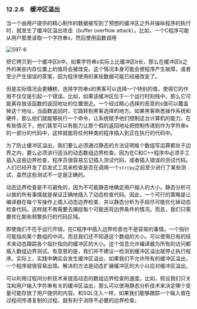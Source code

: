 ### 12.2.6　缓冲区溢出

当一个由用户提供的精心制作的数据被写到了预想的缓冲区之外并操纵程序的执行时，就发生了缓冲区溢出攻击（buffer overflow attack）。比如，一个C程序可能从用户那里读取一个字符串s，然后使用函数调用

![597-6](../Images/image05069.jpeg)

把它拷贝到一个缓冲区b中。如果字符串s实际上比缓冲区b长，那么在缓冲区b之外的某些内存位置上的值将会被改变。这个情况本身可能会使程序产生故障，或者至少产生错误的答案，因为程序使用的某些数据可能已经被改变了。

但是实际情况会更糟糕，选择字符串s的黑客可以选择一个特别的值，使得它的作用不仅仅是引起一个错误。比如，如果该缓冲区位于一个运行时刻栈中，那么它可能离存放该函数的返回地址的位置很近。一个经过精心选择的恶意的s值可以覆盖掉这个地址，当函数返回时，它跳转到黑客选择的地方。如果黑客熟悉操作系统和硬件，那么他们就能够执行一个命令，让系统赋予他们控制这台计算机的能力。在有些情况下，他们甚至可以有能力让那个假的返回地址把控制传递到作为字符串s的一部分的代码中，这样就能将任何种类的程序插入到正在执行的代码中。

为了防止缓冲区溢出，我们要么必须通过静态的方法证明每个数组写运算都处于边界之内，要么必须进行适当的动态数组边界检查。因为在C和C++程序中必须手工插入这些边界检查，程序员很容易忘记插入测试代码，或者插入错误的测试代码。人们已经开发了启发式工具来检查是否在调用一个`strcpy`之前至少进行了某些测试，虽然这些测试不一定是正确的。

动态边界检查是不可避免的，因为不可能静态地确定用户输入的大小。静态分析可以做的所有事情就是保证正确地插入了动态检查代码。因此，一个可行的策略是让编译器在每个写操作上插入动态边界检查，并以静态分析为手段尽可能优化掉动态检查代码。这样就不再需要去捕捉每个可能违背边界条件的情况。而且，我们只需要优化那些频繁执行的代码区域。

即使我们不在乎运行开销，在C程序中插入边界检查也不是容易的事情。一个指针可能指向某个数组的中间，而且我们还不知道这个数组的大小。可以使用已有的技术来动态跟踪各个指针指向的缓冲区的大小。这个信息允许编译器为所有的访问都插入数组边界测试。有意思的是，我们并不建议一检测到缓冲区溢出就停止执行程序。实际上，实践中确实会发生缓冲区溢出，如果我们不允许所有的缓冲区溢出，一个程序就很容易出错。解决的方法是动态扩展缓冲区的大小以应对缓冲区溢出。

可以利用过程间分析技术来提高动态的数组边界检查的速度。比如，假设我们只关注和用户输入字符串有关的缓冲区溢出，那么可以使用静态分析技术来决定哪个变量可能存放了用户提供的内容。和SQL注入一样，如果我们能够跟踪一个输入值在过程间传递复制的过程，就有利于消除不必要的边界检查。